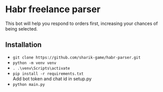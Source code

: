 # Habr freelance parser
This bot will help you respond to orders first, increasing your chances of being selected.


## Installation
- `git clone https://github.com/sharik-game/habr-parser.git`
- `python -m venv venv`
- `. .\venv\Scripts\activate`
- `pip install -r requirements.txt`  
Add bot token and chat id in setup.py
- `python main.py`
